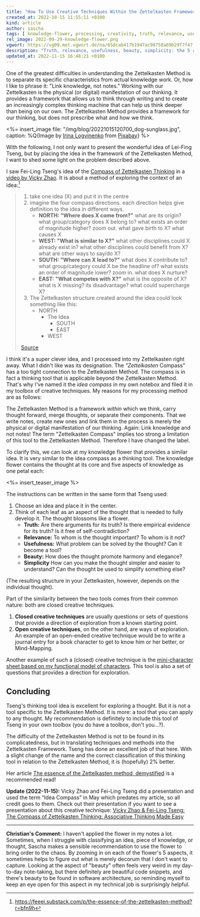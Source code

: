 ```yaml
---
title: "How To Use Creative Techniques Within the Zettelkasten Framework"
created_at: 2022-10-15 11:55:11 +0100
kind: article
author: sascha
tags: [ knowledge-flower, processing, creativity, truth, relevance, usefulness, beauty, simplicity ]
rel_image: 2022-09-29-knowledge-flower.png
vgwort: https://vg09.met.vgwort.de/na/65dcab417b1947ac98758a69b29f7f47
description: "Truth, relevance, usefulness, beauty, simplicity: the 5 aspects of an idea."
updated_at: 2022-11-15 16:48:21 +0100
---
```

One of the greatest difficulties in understanding the Zettelkasten Method is to separate its specific characteristics from actual knowledge work. Or, how I like to phrase it: "Link knowledge, not notes." Working with our Zettelkasten is the physical (or digital) manifestation of our thinking. It provides a framework that allows us to think through writing and to create an increasingly complex thinking machine that can help us think deeper than being on our own. The Zettelkasten Method provides a framework for our thinking, but does not prescribe what and how we think.

<%= insert_image file: "/img/blog/20221015120700_dog-sunglass.jpg", caption: %Q{Image by <a href="https://pixabay.com/users/5991595-5991595/">Irina Logvinenko</a> from <a href="https://pixabay.com/">Pixabay</a>} %>

With the following, I not only want to present the wonderful idea of Lei-Fing Tseng, but by placing the idea in the framework of the Zettelkasten Method, I want to shed some light on the problem described above.

I saw Fei-Ling Tseng's idea of the  [Compass of Zettelkasten Thinking](https://feeei.substack.com/i/48707291/the-compass-of-zettelkasten-thinking)  in a [video by Vicky Zhao](https://youtu.be/5O46Rqh5zHE?t=297). It is about a method of exploring the context of an idea:[^2022-09-08]

[^2022-09-08]: https://feeei.substack.com/p/the-essence-of-the-zettelkasten-method?r=bfn9h

> 1.  take one idea (X) and put it in the centre
> 2.  imagine the four compass directions. each direction helps give definition to the idea in different ways.
>     -   **NORTH: "Where does X come from?"** what are its origin? what group/category does X belong to? what exists an order of magnitude higher? zoom out. what gave birth to X? what causes X
>     -   **WEST: "What is similar to X?"** what other disciplines could X already exist in? what other disciplines could benefit from X? what are other ways to say/do X?
>     -   **SOUTH: "Where can X lead to?"** what does X contribute to? what group/category could X be the headline of? what exists an order of magnitude lower? zoom in. what does X nurture?
>     -   **EAST: "What competes with X?"** what is the opposite of X? what is X missing? its disadvantage? what could supercharge X?
> 3.  The Zettelkasten structure created around the idea could look something like this:
>     -   NORTH
>         -   The Idea
>             -   SOUTH
>             -   EAST
>         -   WEST
>
> [Source](https://feeei.substack.com/i/48707291/instructions)

I think it's a super clever idea, and I processed into my Zettelkasten right away. What I didn't like was its designation. The *"Zettelkasten* Compass" has a too tight connection to the Zettelkasten Method. The compass is in fact a thinking tool that is applicable beyond the Zettelkasten Method. That's why I've named it the *idea compass* in my own notebox and filed it in my toolbox of creative techniques. My reasons for my processing method are as follows:

The Zettelkasten Method is a framework *within* which we think, carry thought forward, merge thoughts, or separate their components. That we write notes, create new ones and link them in the process is merely the physical or digital manifestation of our thinking. Again: Link knowledge and not notes! The term "Zettelkasten Compass" implies too strong a limitation of this tool to the Zettelkasten Method. Therefore I have changed the label.

To clarify this, we can look at my knowledge flower that provides a similar idea. It is very similar to the idea compass as a thinking tool. The knowledge flower contains the thought at its core and five aspects of knowledge as one petal each:

<%= insert_teaser_image %>

The instructions can be written in the same form that Tseng used:

1. Choose an idea and place it in the center.
2. Think of each leaf as an aspect of the thought that is needed to fully develop it. The thought blossoms like a flower.
   - **Truth:** Are there arguments for its truth? Is there empirical evidence for its truth? Is it free of self-contradiction?
   - **Relevance:** To whom is the thought important? To whom is it not?
   - **Usefulness:** What problem can be solved by the thought? Can it become a tool?
   - **Beauty:** How does the thought promote harmony and elegance?
   - **Simplicity** How can you make the thought simpler and easier to understand? Can the thought be used to simplify something else?

(The resulting structure in your Zettelkasten, however, depends on the individual thought).

Part of the similarity between the two tools comes from their common nature: both are closed creative techniques.

1. **Closed creative techniques** are usually questions or sets of questions that provide a direction of exploration from a known starting point.
2. **Open creative techniques**, on the other hand, are ways of exploration. An example of an open-ended creative technique would be to write a journal entry for a book character to get to know him or her better, or Mind-Mapping.

Another example of such a (closed) creative technique is the [mini-character sheet based on my functional model of characters](https://zettelkasten.de/posts/zettelkasten-fiction-writing-part-3-tools-analysing-story/). This tool is also a set of questions that provides a direction for exploration.

## Concluding

Tseng's thinking tool idea is excellent for exploring a thought. But it is not a tool specific to the Zettelkasten Method. It is more: a tool that you can apply to any thought. My recommendation is definitely to include this tool of Tseng in your own toolbox (you do have a toolbox, don't you...?).

The difficulty of the Zettelkasten Method is not to be found in its complicatedness, but in translating techniques and methods into the Zettelkasten Framework. Tseng has done an excellent job of that here. With a slight change of the name and the correct classification of this thinking tool in relation to the Zettelkasten Method, it is (hopefully) 2% better.

Her article [The essence of the Zettelkasten method, demystified](https://feeei.substack.com/p/the-essence-of-the-zettelkasten-method#%C2%A7the-compass-of-zettelkasten-thinking) is a recommended read!

**Update (2022-11-15):** Vicky Zhao and Fei-Ling Tseng did a presentation and used the term “Idea Compass” in May which predates my article, so all credit goes to them. Check out their presentation if you want to see a presentation about this creative technique: [Vicky Zhao & Fei-Ling Tseng: The Compass of Zettelkasten Thinking: Associative Thinking Made Easy](https://www.linkingyourthinking.com/lytcon/vicky-and-fei-compass-of-zettelkasten-thinking)

---------

**Christian's Comment:** I haven't applied the flower in my notes a lot. Sometimes, when I struggle with classifying an idea, piece of knowledge, or thought, Sascha makes a sensible recommendation to use the flower to bring order to the chaos. By zooming in on each of the flower's 5 aspects, it sometimes helps to figure out what is merely decorum that I don't want to capture. Looking at the aspect of "beauty" often feels very weird in my day-to-day note-taking, but there definitely are beautiful code snippets, and there's beauty to be found in software architecture, so reminding myself to keep an eye open for this aspect in my technical job is surprisingly helpful.
